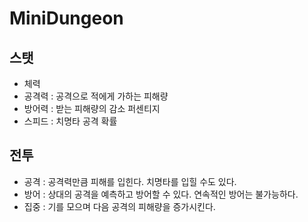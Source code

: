 # MiniDungeon
 

## 스탯
- 체력
- 공격력 : 공격으로 적에게 가하는 피해량
- 방어력 : 받는 피해량의 감소 퍼센티지
- 스피드 : 치명타 공격 확률

## 전투
- 공격 : 공격력만큼 피해를 입힌다. 치명타를 입힐 수도 있다.
- 방어 : 상대의 공격을 예측하고 방어할 수 있다. 연속적인 방어는 불가능하다.
- 집중 : 기를 모으며 다음 공격의 피해량을 증가시킨다.